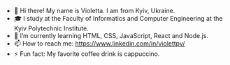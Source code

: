 - 👋 Hi there! My name is Violetta. I am from Kyiv, Ukraine.
- 🎓 I study at the Faculty of Informatics and Computer Engineering at the Kyiv Polytechnic Institute.
- 🌱 I’m currently learning HTML, CSS, JavaScript, React and Node.js.
- 📫 How to reach me: https://www.linkedin.com/in/violettpv/
- ⚡ Fun fact: My favorite coffee drink is cappuccino.
